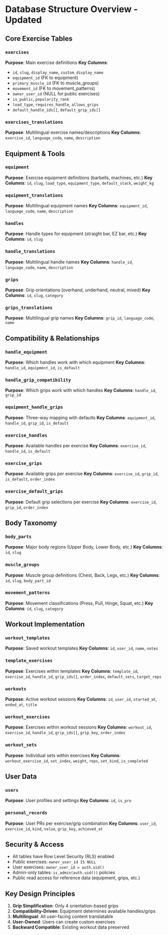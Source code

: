 # Database Structure Overview - Updated

## Core Exercise Tables

### `exercises`
**Purpose**: Main exercise definitions
**Key Columns**: 
- `id`, `slug`, `display_name`, `custom_display_name`
- `equipment_id` (FK to equipment)
- `primary_muscle_id` (FK to muscle_groups)  
- `movement_id` (FK to movement_patterns)
- `owner_user_id` (NULL for public exercises)
- `is_public`, `popularity_rank`
- `load_type`, `requires_handle`, `allows_grips`
- `default_handle_ids[]`, `default_grip_ids[]`

### `exercises_translations`
**Purpose**: Multilingual exercise names/descriptions
**Key Columns**: `exercise_id`, `language_code`, `name`, `description`

## Equipment & Tools

### `equipment`
**Purpose**: Exercise equipment definitions (barbells, machines, etc.)
**Key Columns**: `id`, `slug`, `load_type`, `equipment_type`, `default_stack`, `weight_kg`

### `equipment_translations`
**Purpose**: Multilingual equipment names
**Key Columns**: `equipment_id`, `language_code`, `name`, `description`

### `handles`
**Purpose**: Handle types for equipment (straight bar, EZ bar, etc.)
**Key Columns**: `id`, `slug`

### `handle_translations`
**Purpose**: Multilingual handle names
**Key Columns**: `handle_id`, `language_code`, `name`, `description`

### `grips`
**Purpose**: Grip orientations (overhand, underhand, neutral, mixed)
**Key Columns**: `id`, `slug`, `category`

### `grips_translations`
**Purpose**: Multilingual grip names
**Key Columns**: `grip_id`, `language_code`, `name`

## Compatibility & Relationships

### `handle_equipment`
**Purpose**: Which handles work with which equipment
**Key Columns**: `handle_id`, `equipment_id`, `is_default`

### `handle_grip_compatibility`
**Purpose**: Which grips work with which handles
**Key Columns**: `handle_id`, `grip_id`

### `equipment_handle_grips`
**Purpose**: Three-way mapping with defaults
**Key Columns**: `equipment_id`, `handle_id`, `grip_id`, `is_default`

### `exercise_handles`
**Purpose**: Available handles per exercise
**Key Columns**: `exercise_id`, `handle_id`, `is_default`

### `exercise_grips`
**Purpose**: Available grips per exercise
**Key Columns**: `exercise_id`, `grip_id`, `is_default`, `order_index`

### `exercise_default_grips`
**Purpose**: Default grip selections per exercise
**Key Columns**: `exercise_id`, `grip_id`, `order_index`

## Body Taxonomy

### `body_parts`
**Purpose**: Major body regions (Upper Body, Lower Body, etc.)
**Key Columns**: `id`, `slug`

### `muscle_groups`
**Purpose**: Muscle group definitions (Chest, Back, Legs, etc.)
**Key Columns**: `id`, `slug`, `body_part_id`

### `movement_patterns`
**Purpose**: Movement classifications (Press, Pull, Hinge, Squat, etc.)
**Key Columns**: `id`, `slug`, `category`

## Workout Implementation

### `workout_templates`
**Purpose**: Saved workout templates
**Key Columns**: `id`, `user_id`, `name`, `notes`

### `template_exercises`
**Purpose**: Exercises within templates
**Key Columns**: `template_id`, `exercise_id`, `handle_id`, `grip_ids[]`, `order_index`, `default_sets`, `target_reps`

### `workouts`
**Purpose**: Active workout sessions
**Key Columns**: `id`, `user_id`, `started_at`, `ended_at`, `title`

### `workout_exercises`
**Purpose**: Exercises within workout sessions
**Key Columns**: `workout_id`, `exercise_id`, `handle_id`, `grip_ids[]`, `grip_key`, `order_index`

### `workout_sets`
**Purpose**: Individual sets within exercises
**Key Columns**: `workout_exercise_id`, `set_index`, `weight`, `reps`, `set_kind`, `is_completed`

## User Data

### `users`
**Purpose**: User profiles and settings
**Key Columns**: `id`, `is_pro`

### `personal_records`
**Purpose**: User PRs per exercise/grip combination
**Key Columns**: `user_id`, `exercise_id`, `kind`, `value`, `grip_key`, `achieved_at`

## Security & Access

- All tables have Row Level Security (RLS) enabled
- Public exercises: `owner_user_id IS NULL`
- User exercises: `owner_user_id = auth.uid()`
- Admin-only tables: `is_admin(auth.uid())` policies
- Public read access for reference data (equipment, grips, etc.)

## Key Design Principles

1. **Grip Simplification**: Only 4 orientation-based grips
2. **Compatibility-Driven**: Equipment determines available handles/grips
3. **Multilingual**: All user-facing content translatable
4. **User-Owned**: Users can create custom exercises
5. **Backward Compatible**: Existing workout data preserved